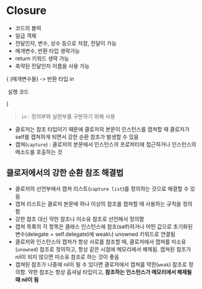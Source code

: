 # Closure

* 코드의 블럭
* 일급 객체
* 전달인자, 변수, 상수 등으로 저장, 전달이 가능
* 매개변수, 반환 타입 생략가능
* return 키워드 생략 가능
* 축약된 전달인자 이름을 사용 가능



{ (매개변수들) -> 반환 타입 in 

​	실행 코드

}

>  `in` : 정의부와 실현부를 구분하기 위해 사용



* 클로저는 참조 타입이기 때문에 클로저의 본문이 인스턴스를 캡쳐할 때 클로저가 self를 캡쳐하게 되면서 강한 순환 참조가 발생할 수 있음
* 캡쳐(`capture`) : 클로저의 본문에서 인스턴스의 프로퍼티에 접근하거나 인스턴스의 메소드를 호출하는 것



## 클로저에서의 강한 순환 참조 해결법

* 클로저의 선언부에서 캡쳐 리스트(`capture list`)를 정의하는 것으로 해결할 수 있음
* 캡쳐 리스트는 클로저 본문에 하나 이상의 참조를 캡쳐할 때 사용하는 규칙을 정의함
* 강한 참조 대신 약한 참조나 미소유 참조로 선언해서 정의함
* 캡쳐 목록의 각 항목은 클래스 인스턴스에 참조(self)하거나 어떤 값으로 초기화된 변수(delegate = self.delegate)에 weak나 unowned 키워드로 연결됨
* 클로저와 인스턴스의 캡쳐가 항상 서로를 참조할 때, 클로저에서 캡쳐를 미소유(`unowned`) 참조로 정의하고, 항상 같은 시점에 메모리에서 해제됨. 캡쳐된 참조가 nil이 되지 않으면 미소유 참조로 하는 것이 좋음
* 캡쳐된 참조가 나중에 nil이 될 수 있다면 클로저에서 캡쳐를 약한(`weak`) 참조로 정의함. 약한 참조는 항상 옵셔널 타입이고, **참조하는 인스턴스가 메모리에서 해제될 때 nil이 됨**





















